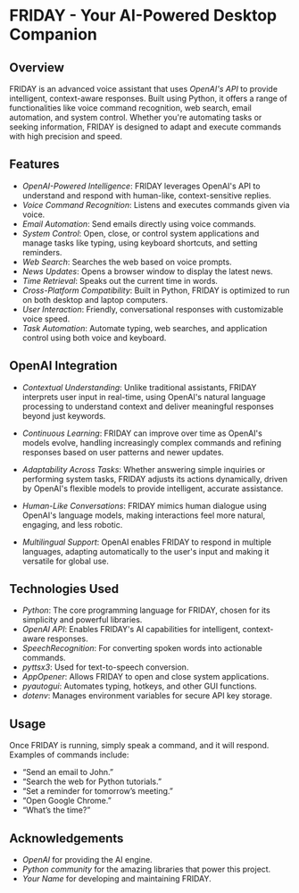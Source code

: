 # FRIDAY - Your AI-Powered Desktop Companion

## Overview

FRIDAY is an advanced voice assistant that uses *OpenAI's API* to provide intelligent, context-aware responses. Built using Python, it offers a range of functionalities like voice command recognition, web search, email automation, and system control. Whether you're automating tasks or seeking information, FRIDAY is designed to adapt and execute commands with high precision and speed.

## Features

- *OpenAI-Powered Intelligence*: FRIDAY leverages OpenAI's API to understand and respond with human-like, context-sensitive replies.
- *Voice Command Recognition*: Listens and executes commands given via voice.
- *Email Automation*: Send emails directly using voice commands.
- *System Control*: Open, close, or control system applications and manage tasks like typing, using keyboard shortcuts, and setting reminders.
- *Web Search*: Searches the web based on voice prompts.
- *News Updates*: Opens a browser window to display the latest news.
- *Time Retrieval*: Speaks out the current time in words.
- *Cross-Platform Compatibility*: Built in Python, FRIDAY is optimized to run on both desktop and laptop computers.
- *User Interaction*: Friendly, conversational responses with customizable voice speed.
- *Task Automation*: Automate typing, web searches, and application control using both voice and keyboard.

## OpenAI Integration

- *Contextual Understanding*: Unlike traditional assistants, FRIDAY interprets user input in real-time, using OpenAI's natural language processing to understand context and deliver meaningful responses beyond just keywords.

- *Continuous Learning*: FRIDAY can improve over time as OpenAI's models evolve, handling increasingly complex commands and refining responses based on user patterns and newer updates.

- *Adaptability Across Tasks*: Whether answering simple inquiries or performing system tasks, FRIDAY adjusts its actions dynamically, driven by OpenAI's flexible models to provide intelligent, accurate assistance.

- *Human-Like Conversations*: FRIDAY mimics human dialogue using OpenAI's language models, making interactions feel more natural, engaging, and less robotic.

- *Multilingual Support*: OpenAI enables FRIDAY to respond in multiple languages, adapting automatically to the user's input and making it versatile for global use.

## Technologies Used

- *Python*: The core programming language for FRIDAY, chosen for its simplicity and powerful libraries.
- *OpenAI API*: Enables FRIDAY's AI capabilities for intelligent, context-aware responses.
- *SpeechRecognition*: For converting spoken words into actionable commands.
- *pyttsx3*: Used for text-to-speech conversion.
- *AppOpener*: Allows FRIDAY to open and close system applications.
- *pyautogui*: Automates typing, hotkeys, and other GUI functions.
- *dotenv*: Manages environment variables for secure API key storage.

## Usage

Once FRIDAY is running, simply speak a command, and it will respond. Examples of commands include:

- “Send an email to John.”
- “Search the web for Python tutorials.”
- “Set a reminder for tomorrow’s meeting.”
- “Open Google Chrome.”
- “What’s the time?”

## Acknowledgements

- *OpenAI* for providing the AI engine.
- *Python community* for the amazing libraries that power this project.
- *Your Name* for developing and maintaining FRIDAY.
